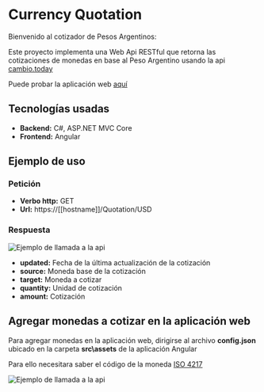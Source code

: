# Currency Quotation

Bienvenido al cotizador de Pesos Argentinos:

Este proyecto implementa una Web Api RESTful que retorna las cotizaciones de monedas en base al Peso Argentino usando la api 
<a href="http://cambio.today/" target="_blank">cambio.today</a>

Puede probar la aplicación web <a href="https://currencyquotation.azurewebsites.net/quotation" target="_blank">aquí</a>

## Tecnologías usadas
- **Backend:** C#, ASP.NET MVC Core
- **Frontend:** Angular

## Ejemplo de uso
### Petición
- **Verbo http:** GET
- **Url:** https://[[hostname]]/Quotation/USD

### Respuesta
<img alt='Ejemplo de llamada a la api' src="https://currencyquotation.azurewebsites.net/assets/api-request-example.PNG" />

- **updated:** Fecha de la última actualización de la cotización
- **source:** Moneda base de la cotización
- **target:** Moneda a cotizar
- **quantity:** Unidad de cotización
- **amount:** Cotización

## Agregar monedas a cotizar en la aplicación web
Para agregar monedas en la aplicación web, dirigirse al archivo **config.json** ubicado en la carpeta **src\assets** de la aplicación Angular

Para ello necesitara saber el código de la moneda
<a href="https://es.wikipedia.org/wiki/ISO_4217#C%C3%B3digos_de_divisa_ISO_4217[nota_1]%E2%80%8B" target="_blank">ISO 4217</a>


<img alt='Ejemplo de llamada a la api' src="https://currencyquotation.azurewebsites.net/assets/currencies-file.PNG" />
